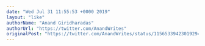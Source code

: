 ```yaml
---
date: "Wed Jul 31 11:55:53 +0000 2019"
layout: "like"
authorName: "Anand Giridharadas"
authorUrl: "https://twitter.com/AnandWrites"
originalPost: "https://twitter.com/AnandWrites/status/1156533942301929477"
---
```

